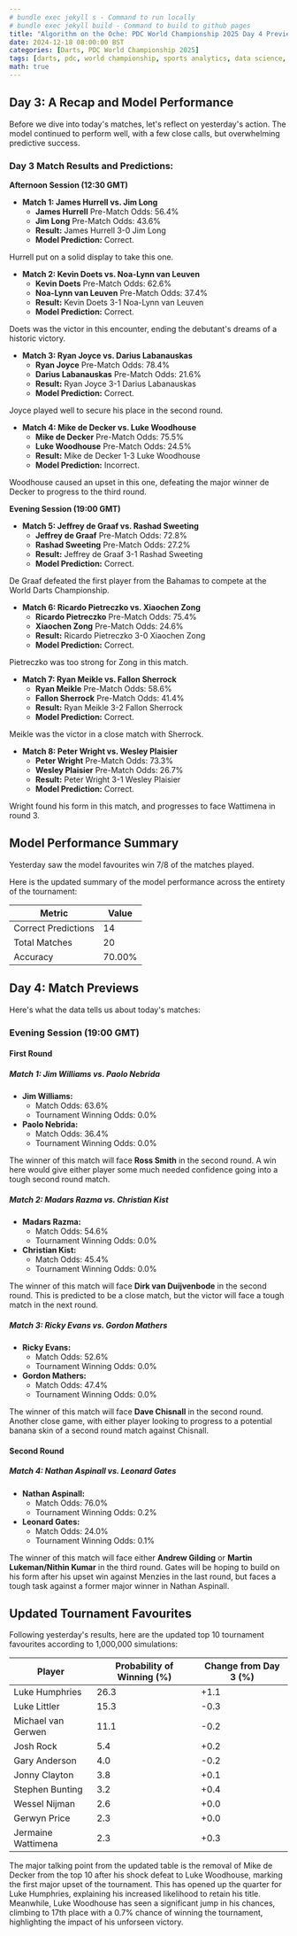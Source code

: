 ```yaml
---
# bundle exec jekyll s - Command to run locally
# bundle exec jekyll build - Command to build to github pages
title: "Algorithm on the Oche: PDC World Championship 2025 Day 4 Preview"
date: 2024-12-18 08:00:00 BST
categories: [Darts, PDC World Championship 2025]
tags: [darts, pdc, world championship, sports analytics, data science, statistics, python, pandas, numpy, web scraping, data collection, elo rating, machine learning, predictive modeling, monte carlo simulation, tournament simulation, probability analysis, match odds, player rankings, data visualization, sports prediction, oche, ally pally, data-driven insights, statistical modeling]
math: true
---
```


## Day 3: A Recap and Model Performance

Before we dive into today's matches, let's reflect on yesterday's action. The model continued to perform well, with a few close calls, but overwhelming predictive success.

### Day 3 Match Results and Predictions:

**Afternoon Session (12:30 GMT)**

*   **Match 1: James Hurrell vs. Jim Long**
    *   **James Hurrell** Pre-Match Odds: 56.4%
    *   **Jim Long** Pre-Match Odds: 43.6%
    *   **Result:** James Hurrell 3-0 Jim Long
    *   **Model Prediction:** Correct.

Hurrell put on a solid display to take this one.

*   **Match 2: Kevin Doets vs. Noa-Lynn van Leuven**
    *   **Kevin Doets** Pre-Match Odds: 62.6%
    *   **Noa-Lynn van Leuven** Pre-Match Odds: 37.4%
    *   **Result:** Kevin Doets 3-1 Noa-Lynn van Leuven
    *   **Model Prediction:** Correct.

Doets was the victor in this encounter, ending the debutant's dreams of a historic victory.

*   **Match 3: Ryan Joyce vs. Darius Labanauskas**
    *   **Ryan Joyce** Pre-Match Odds: 78.4%
    *   **Darius Labanauskas** Pre-Match Odds: 21.6%
    *   **Result:** Ryan Joyce 3-1 Darius Labanauskas
    *   **Model Prediction:** Correct.

Joyce played well to secure his place in the second round.

*   **Match 4: Mike de Decker vs. Luke Woodhouse**
    *   **Mike de Decker** Pre-Match Odds: 75.5%
    *   **Luke Woodhouse** Pre-Match Odds: 24.5%
    *   **Result:** Mike de Decker 1-3 Luke Woodhouse
    *   **Model Prediction:** Incorrect.

Woodhouse caused an upset in this one, defeating the major winner de Decker to progress to the third round.

**Evening Session (19:00 GMT)**

*   **Match 5: Jeffrey de Graaf vs. Rashad Sweeting**
    *   **Jeffrey de Graaf** Pre-Match Odds: 72.8%
    *   **Rashad Sweeting** Pre-Match Odds: 27.2%
    *   **Result:** Jeffrey de Graaf 3-1 Rashad Sweeting
    *   **Model Prediction:** Correct.

De Graaf defeated the first player from the Bahamas to compete at the World Darts Championship.

*   **Match 6: Ricardo Pietreczko vs. Xiaochen Zong**
    *   **Ricardo Pietreczko** Pre-Match Odds: 75.4%
    *   **Xiaochen Zong** Pre-Match Odds: 24.6%
    *   **Result:** Ricardo Pietreczko 3-0 Xiaochen Zong
    *   **Model Prediction:** Correct.

Pietreczko was too strong for Zong in this match.

*   **Match 7: Ryan Meikle vs. Fallon Sherrock**
    *   **Ryan Meikle** Pre-Match Odds: 58.6%
    *   **Fallon Sherrock** Pre-Match Odds: 41.4%
    *   **Result:** Ryan Meikle 3-2 Fallon Sherrock
    *   **Model Prediction:** Correct.

Meikle was the victor in a close match with Sherrock.

*   **Match 8: Peter Wright vs. Wesley Plaisier**
    *   **Peter Wright** Pre-Match Odds: 73.3%
    *   **Wesley Plaisier** Pre-Match Odds: 26.7%
    *   **Result:** Peter Wright 3-1 Wesley Plaisier
    *   **Model Prediction:** Correct.

Wright found his form in this match, and progresses to face Wattimena in round 3.

## Model Performance Summary

Yesterday saw the model favourites win 7/8 of the matches played.

Here is the updated summary of the model performance across the entirety of the tournament:

| Metric          | Value |
| --------------- | ----- |
| Correct Predictions | 14   |
| Total Matches   | 20  |
| Accuracy        | 70.00%   |

## Day 4: Match Previews

Here's what the data tells us about today's matches:

### Evening Session (19:00 GMT)

#### First Round

##### Match 1: Jim Williams vs. Paolo Nebrida

*   **Jim Williams:**
    *   Match Odds: 63.6%
    *   Tournament Winning Odds: 0.0%
*   **Paolo Nebrida:**
    *   Match Odds: 36.4%
    *   Tournament Winning Odds: 0.0%

The winner of this match will face **Ross Smith** in the second round. A win here would give either player some much needed confidence going into a tough second round match.

##### Match 2: Madars Razma vs. Christian Kist

*   **Madars Razma:**
    *   Match Odds: 54.6%
    *   Tournament Winning Odds: 0.0%
*   **Christian Kist:**
    *   Match Odds: 45.4%
    *   Tournament Winning Odds: 0.0%

 The winner of this match will face **Dirk van Duijvenbode** in the second round. This is predicted to be a close match, but the victor will face a tough match in the next round.

##### Match 3: Ricky Evans vs. Gordon Mathers

*   **Ricky Evans:**
    *   Match Odds: 52.6%
    *   Tournament Winning Odds: 0.0%
*   **Gordon Mathers:**
    *   Match Odds: 47.4%
    *   Tournament Winning Odds: 0.0%

The winner of this match will face **Dave Chisnall** in the second round. Another close game, with either player looking to progress to a potential banana skin of a second round match against Chisnall.

#### Second Round

##### Match 4: Nathan Aspinall vs. Leonard Gates

*   **Nathan Aspinall:**
    *   Match Odds: 76.0%
    *   Tournament Winning Odds: 0.2%
*   **Leonard Gates:**
    *   Match Odds: 24.0%
    *   Tournament Winning Odds: 0.1%

The winner of this match will face either **Andrew Gilding** or **Martin Lukeman/Nithin Kumar** in the third round. Gates will be hoping to build on his form after his upset win against Menzies in the last round, but faces a tough task against a former major winner in Nathan Aspinall.

## Updated Tournament Favourites

Following yesterday's results, here are the updated top 10 tournament favourites according to 1,000,000 simulations:

| Player                | Probability of Winning (%) | Change from Day 3 (%) |
| --------------------- | -------------------------- | ---------------------- |
| Luke Humphries        | 26.3                       | +1.1 |
| Luke Littler          | 15.3                       | -0.3 |
| Michael van Gerwen    | 11.1                       | -0.2 |
| Josh Rock             | 5.4                        | +0.2 |
| Gary Anderson         | 4.0                        | -0.2 |
| Jonny Clayton         | 3.8                        | +0.1 |
| Stephen Bunting       | 3.2                        | +0.4 |
| Wessel Nijman         | 2.6                        | +0.0 |
| Gerwyn Price          | 2.3                        | +0.0 |
| Jermaine Wattimena    | 2.3                        | +0.3 |

The major talking point from the updated table is the removal of Mike de Decker from the top 10 after his shock defeat to Luke Woodhouse, marking the first major upset of the tournament. This has opened up the quarter for Luke Humphries, explaining his increased likelihood to retain his title. Meanwhile, Luke Woodhouse has seen a significant jump in his chances, climbing to 17th place with a 0.7% chance of winning the tournament, highlighting the impact of his unforseen victory.
